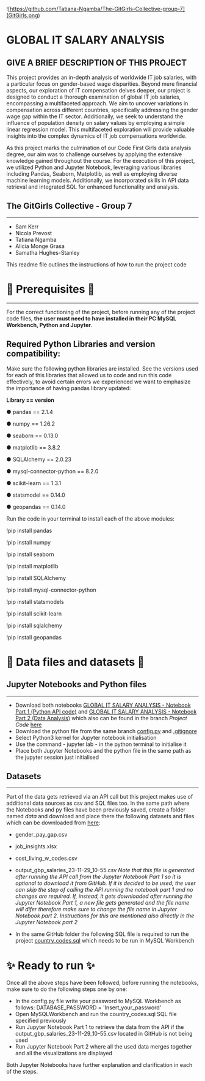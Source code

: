 ![https://github.com/Tatiana-Ngamba/The-GitGirls-Collective-group-7](GitGirls.png)

# GLOBAL IT SALARY ANALYSIS


## GIVE A BRIEF DESCRIPTION OF THIS PROJECT 

This project provides an in-depth analysis of worldwide IT job salaries, with a particular focus on gender-based wage disparities. Beyond mere financial aspects, our exploration of IT compensation delves deeper, our project is designed to conduct a thorough examination of global IT job salaries, encompassing a multifaceted approach. We aim to uncover variations in compensation across different countries, specifically addressing the gender wage gap within the IT sector. Additionally, we seek to understand the influence of population density on salary values by employing a simple linear regression model. This multifaceted exploration will provide valuable insights into the complex dynamics of IT job compensations worldwide.

As this project marks the culmination of our Code First Girls data analysis degree, our aim was to challenge ourselves by applying the extensive knowledge gained throughout the course. For the execution of this project, we utilized Python and Jupyter Notebook, leveraging various libraries including Pandas, Seaborn, Matplotlib, as well as employing diverse machine learning models. Additionally, we incorporated skills in API data retrieval and integrated SQL for enhanced functionality and analysis.


## The GitGirls Collective - Group 7 
__________________________________________________________________________________________________________________________

- Sam Kerr 
- Nicola Prevost 
- Tatiana Ngamba 
- Alicia Monge Grasa
- Samatha Hughes-Stanley


This readme file outlines the instructions of how to run the project code

#
#
# 🔧 Prerequisites 🔧
___________________________________________________________________________________________________________________________
For the correct functioning of the project, before running any of the project code files, **the user must need to have installed in their PC MySQL Workbench, Python and Jupyter**. 

## Required Python Libraries and version compatibility:
Make sure the following python libraries are installed. See the versions used for each of this libraries that allowed us to code and run this code effectively, to avoid certain errors we experienced we want to emphasize the importance of having pandas library updated:

**Library == version**

● pandas == 2.1.4

● numpy == 1.26.2

● seaborn == 0.13.0

● matplotlib == 3.8.2

● SQLAlchemy == 2.0.23

● mysql-connector-python == 8.2.0

● scikit-learn == 1.3.1

● statsmodel == 0.14.0

● geopandas == 0.14.0

Run the code <!pip install library_name> in your terminal to install each of the above modules:

!pip install pandas

!pip install numpy

!pip install seaborn

!pip install matplotlib

!pip install SQLAlchemy

!pip install mysql-connector-python

!pip install statsmodels

!pip install scikit-learn

!pip install sqlalchemy

!pip install geopandas



# 📂 Data files and datasets 📂

## Jupyter Notebooks and Python files
___________________________________________________________________________________________________________________________
 - Download both notebooks [GLOBAL IT SALARY ANALYSIS - Notebook Part 1 (Python API code)](https://github.com/Tatiana-Ngamba/The-GitGirls-Collective-group-7/blob/Project_Code/GLOBAL%20IT%20SALARY%20ANALYSIS%20-%20Notebook%20Part%201%20(Python%20API%20code).ipynb) and [GLOBAL IT SALARY ANALYSIS - Notebook Part 2 (Data Analysis)](https://github.com/Tatiana-Ngamba/The-GitGirls-Collective-group-7/blob/Project_Code/GLOBAL%20IT%20SALARY%20ANALYSIS%20-%20Notebook%20Part%202%20(Data%20Analysis).ipynb) which also can be found in the branch *Project Code* [here](https://github.com/Tatiana-Ngamba/The-GitGirls-Collective-group-7/tree/Project_Code)
 - Download the python file from the same branch [config.py](https://github.com/Tatiana-Ngamba/The-GitGirls-Collective-group-7/blob/Project_Code/config.py) and [.gitignore](https://github.com/Tatiana-Ngamba/The-GitGirls-Collective-group-7/blob/Project_Code/.gitignore)
 - Select Python3 kernel for Jupyter notebook initialisation
 - Use the command - jupyter lab - in the python terminal to initialise it
 - Place both Jupyter Notebooks and the python file in the same path as the jupyter session just initialised


## Datasets 
___________________________________________________________________________________________________________________________
Part of the data gets retrieved via an API call but this project makes use of additional data sources as csv and SQL files too.
In the same path where the Notebooks and py files have been previously saved, create a folder named *data* and download and place there the following datasets and files which can be downloaded from [here](https://github.com/Tatiana-Ngamba/The-GitGirls-Collective-group-7/tree/Project_Code/data): 
- gender_pay_gap.csv
- job_insights.xlsx
- cost_living_w_codes.csv
- output_gbp_salaries_23-11-29_10-55.csv *Note that this file is generated after running the API call from the Jupyter Notebook Part 1 so it is optional to download it from GitHub. If it is decided to be used, the user can skip the step of calling the API running the notebook part 1 and no changes are required. If, instead, it gets downloaded after running the Jupyter Notebook Part 1, a new file gets generated and the file name will difer therefore make sure to change the file name in Jupyter Notebook part 2. Instructions for this are mentioned also directly in the Jupyter Notebook part 2*

- In the same GitHub folder the following SQL file is required to run the project [country_codes.sql](https://github.com/Tatiana-Ngamba/The-GitGirls-Collective-group-7/blob/Project_Code/data/country_codes.sql) which needs to be run in MySQL Workbench


# ✨ Ready to run ✨

Once all the above steps have been followed, before running the notebooks, make sure to do the following steps one by one:

- In the config.py file write your password to MySQL Workbench as follows: DATABASE_PASSWORD = 'Insert_your_password'
- Open MySQLWorkbench and run the country_codes.sql SQL file specified previously
- Run Jupyter Notebook Part 1 to retrieve the data from the API if the output_gbp_salaries_23-11-29_10-55.csv located in GitHub is not being used
- Run Jupyter Notebook Part 2 where all the used data merges together and all the visualizations are displayed

Both Jupyter Notebooks have further explanation and clarification in each of the steps.

